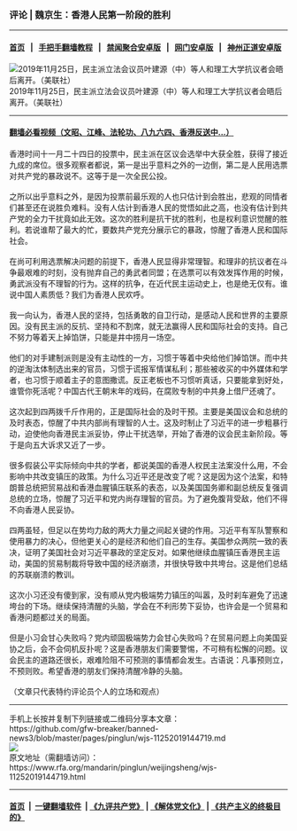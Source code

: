 ### 评论 | 魏京生：香港人民第一阶段的胜利
------------------------

#### [首页](https://github.com/gfw-breaker/banned-news3/blob/master/README.md) &nbsp;&nbsp;|&nbsp;&nbsp; [手把手翻墙教程](https://github.com/gfw-breaker/guides/wiki) &nbsp;&nbsp;|&nbsp;&nbsp; [禁闻聚合安卓版](https://github.com/gfw-breaker/bn-android) &nbsp;&nbsp;|&nbsp;&nbsp; [网门安卓版](https://github.com/oGate2/oGate) &nbsp;&nbsp;|&nbsp;&nbsp; [神州正道安卓版](https://github.com/SzzdOgate/update) 



<div id="headerimg">
 <img alt="2019年11月25日，民主派立法会议员叶建源（中）等人和理工大学抗议者会晤后离开。（美联社）" src="https://www.rfa.org/mandarin/pinglun/weijingsheng/wjs-11252019144719.html/AP_19329588100937.jpg/@@images/6b96998d-f8ae-486a-9502-3890e70cb7f9.jpeg" title="2019年11月25日，民主派立法会议员叶建源（中）等人和理工大学抗议者会晤后离开。（美联社）"/>
 <div id="headerimgcontents">
  <div id="headerimgcaption">
   <span>
    2019年11月25日，民主派立法会议员叶建源（中）等人和理工大学抗议者会晤后离开。（美联社）
   </span>
   <!-- zoomattribute -->
  </div>
  <!-- headerimgcaption -->
 </div>
 <!-- headerimagecontents -->
</div>

<hr/>


#### [翻墙必看视频（文昭、江峰、法轮功、八九六四、香港反送中...）](https://github.com/gfw-breaker/banned-news3/blob/master/pages/links.md)

<div id="storytext">
 <div>
  <div class="slot_header">
  </div>
 </div>
 <p>
  香港时间十一月二十四日的投票中，民主派在区议会选举中大获全胜，获得了接近九成的席位。很多观察者都说，第一是出乎意料之外的一边倒，第二是人民用选票对共产党的暴政说不。这等于是一次全民公投。
  <br/>
  <br/>
  之所以出乎意料之外，是因为投票前最乐观的人也只估计到会胜出，悲观的同情者们甚至还在说胜负难料。没有人估计到香港人民的觉悟如此之高，也没有估计到共产党的全力干扰竟如此无效。这次的胜利是抗干扰的胜利，也是权利意识觉醒的胜利。若说谁帮了最大的忙，要数共产党充分展示它的暴政，惊醒了香港人民和国际社会。
  <br/>
  <br/>
  在尚可利用选票解决问题的前提下，香港人民显得非常理智。和理非的抗议者在斗争最艰难的时刻，没有抛弃自己的勇武者同盟；在选票可以有效发挥作用的时候，勇武派没有不理智的行为。这样的抗争，在近代民主运动史上，也是绝无仅有。谁说中国人素质低？我们为香港人民欢呼。
  <br/>
  <br/>
  我一向认为，香港人民的坚持，包括勇敢的自卫行动，是感动人民和世界的主要原因。没有民主派的反抗、坚持和不割席，就无法赢得人民和国际社会的支持。自己不努力等着天上掉馅饼，只能是井中捞月一场空。
  <br/>
  <br/>
  他们的对手建制派则是没有主动性的一方，习惯于等着中央给他们掉馅饼。而中共的逆淘汰体制选出来的官员，习惯于谎报军情谋私利；那些被收买的中外媒体和学者，也习惯于顺着主子的意图撒谎。反正老板也不习惯听真话，只要能拿到好处，谁管你死活呢？中国古代王朝末年的戏码，在腐败专制的中共身上借尸还魂了。
  <br/>
  <br/>
  这次起到四两拨千斤作用的，正是国际社会的及时干预。主要是美国议会和总统的及时表态，惊醒了中共内部尚有理智的人士。这及时制止了习近平的进一步粗暴行动，迫使他向香港民主派妥协，停止干扰选举，开始了香港的议会民主新阶段。等于是向五大诉求又近了一步。
  <br/>
  <br/>
  很多假装公平实际倾向中共的学者，都说美国的香港人权民主法案没什么用，不会影响中共改变镇压的政策。为什么习近平还是改变了呢？这是因为这个法案，和特朗普总统把贸易战和香港血腥镇压联系的表态，以及美国国务卿和副总统反复强调总统的立场，惊醒了习近平和党内尚存理智的官员。为了避免腹背受敌，他们不得不向香港人民妥协。
  <br/>
  <br/>
  四两虽轻，但足以在势均力敌的两大力量之间起关键的作用。习近平有军队警察和使用暴力的决心，但他更关心的是经济和他们自己的生存。美国参众两院一致的表决，证明了美国社会对习近平暴政的坚定反对。如果他继续血腥镇压香港民主运动，美国的贸易制裁将导致中国的经济崩溃，并很快导致中共垮台。这是他们总结的苏联崩溃的教训。
  <br/>
  <br/>
  这次小习还没有傻到家，没有顺从党内极端势力镇压的叫嚣，及时刹车避免了迅速垮台的下场。继续保持清醒的头脑，学会在不利形势下妥协，也许会是一个贸易和香港问题都过关的局面。
  <br/>
  <br/>
  但是小习会甘心失败吗？党内顽固极端势力会甘心失败吗？在贸易问题上向美国妥协之后，会不会伺机反扑呢？这是香港朋友们需要警惕，不可稍有松懈的问题。议会民主的道路还很长，艰难险阻不可预测的事情都会发生。古语说：凡事预则立，不预则败。希望香港的朋友们保持清醒冷静的头脑。
  <br/>
  <br/>
  （文章只代表特约评论员个人的立场和观点）
 </p>
</div>

<hr/>
手机上长按并复制下列链接或二维码分享本文章：<br/>
https://github.com/gfw-breaker/banned-news3/blob/master/pages/pinglun/wjs-11252019144719.md <br/>
<a href='https://github.com/gfw-breaker/banned-news3/blob/master/pages/pinglun/wjs-11252019144719.md'><img src='https://github.com/gfw-breaker/banned-news3/blob/master/pages/pinglun/wjs-11252019144719.md.png'/></a> <br/>
原文地址（需翻墙访问）：https://www.rfa.org/mandarin/pinglun/weijingsheng/wjs-11252019144719.html


------------------------
#### [首页](https://github.com/gfw-breaker/banned-news3/blob/master/README.md) &nbsp;|&nbsp; [一键翻墙软件](https://github.com/gfw-breaker/nogfw/blob/master/README.md) &nbsp;| [《九评共产党》](https://github.com/gfw-breaker/9ping.md/blob/master/README.md#九评之一评共产党是什么) | [《解体党文化》](https://github.com/gfw-breaker/jtdwh.md/blob/master/README.md) | [《共产主义的终极目的》](https://github.com/gfw-breaker/gczydzjmd.md/blob/master/README.md)


<img src='http://gfw-breaker.win/banned-news3/pages/pinglun/wjs-11252019144719.md' width='0px' height='0px'/>